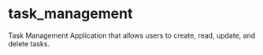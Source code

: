 # task_management
 Task Management Application that allows users to create, read, update, and delete tasks.
